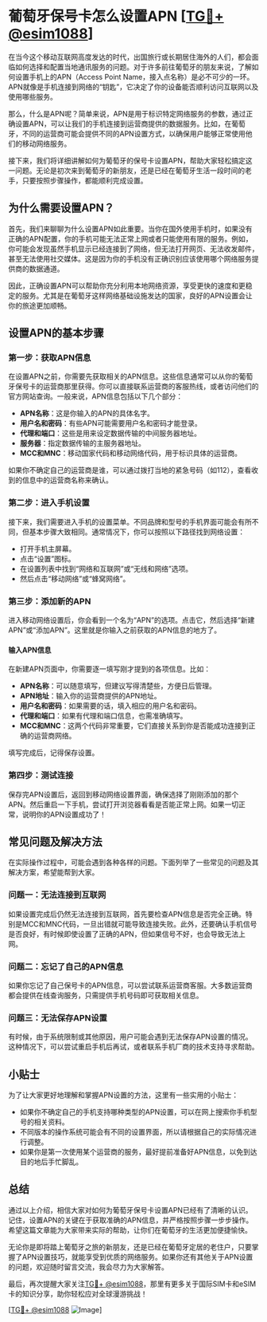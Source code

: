 # 葡萄牙保号卡怎么设置APN [[TG💪+ @esim1088](https://t.me/s/esim1088)]

在当今这个移动互联网高度发达的时代，出国旅行或长期居住海外的人们，都会面临如何选择和配置当地通讯服务的问题。对于许多前往葡萄牙的朋友来说，了解如何设置手机上的APN（Access Point Name，接入点名称）是必不可少的一环。APN就像是手机连接到网络的“钥匙”，它决定了你的设备能否顺利访问互联网以及使用哪些服务。

那么，什么是APN呢？简单来说，APN是用于标识特定网络服务的参数，通过正确设置APN，可以让我们的手机连接到运营商提供的数据服务。比如，在葡萄牙，不同的运营商可能会提供不同的APN设置方式，以确保用户能够正常使用他们的移动网络服务。

接下来，我们将详细讲解如何为葡萄牙的保号卡设置APN，帮助大家轻松搞定这一问题。无论是初次来到葡萄牙的新朋友，还是已经在葡萄牙生活一段时间的老手，只要按照步骤操作，都能顺利完成设置。

## 为什么需要设置APN？

首先，我们来聊聊为什么设置APN如此重要。当你在国外使用手机时，如果没有正确的APN配置，你的手机可能无法正常上网或者只能使用有限的服务。例如，你可能会发现虽然手机显示已经连接到了网络，但无法打开网页、无法收发邮件，甚至无法使用社交媒体。这是因为你的手机没有正确识别应该使用哪个网络服务提供商的数据通道。

因此，正确设置APN可以帮助你充分利用本地网络资源，享受更快的速度和更稳定的服务。尤其是在葡萄牙这样网络基础设施发达的国家，良好的APN设置会让你的旅途更加顺畅。

## 设置APN的基本步骤

### 第一步：获取APN信息

在设置APN之前，你需要先获取相关的APN信息。这些信息通常可以从你的葡萄牙保号卡的运营商那里获得。你可以直接联系运营商的客服热线，或者访问他们的官方网站查询。一般来说，APN信息包括以下几个部分：

- **APN名称**：这是你输入的APN的具体名字。
- **用户名和密码**：有些APN可能需要用户名和密码才能登录。
- **代理和端口**：这些是用来设定数据传输的中间服务器地址。
- **服务器**：指定数据传输的主服务器地址。
- **MCC和MNC**：移动国家代码和移动网络代码，用于标识具体的运营商。

如果你不确定自己的运营商是谁，可以通过拨打当地的紧急号码（如112），查看收到的信息中的运营商名称来确认。

### 第二步：进入手机设置

接下来，我们需要进入手机的设置菜单。不同品牌和型号的手机界面可能会有所不同，但基本步骤大致相同。通常情况下，你可以按照以下路径找到网络设置：

- 打开手机主屏幕。
- 点击“设置”图标。
- 在设置列表中找到“网络和互联网”或“无线和网络”选项。
- 然后点击“移动网络”或“蜂窝网络”。

### 第三步：添加新的APN

进入移动网络设置后，你会看到一个名为“APN”的选项。点击它，然后选择“新建APN”或“添加APN”。这里就是你输入之前获取的APN信息的地方了。

#### 输入APN信息

在新建APN页面中，你需要逐一填写刚才提到的各项信息。比如：

- **APN名称**：可以随意填写，但建议写得清楚些，方便日后管理。
- **APN地址**：输入你的运营商提供的APN地址。
- **用户名和密码**：如果需要的话，填入相应的用户名和密码。
- **代理和端口**：如果有代理和端口信息，也需准确填写。
- **MCC和MNC**：这两个代码非常重要，它们直接关系到你是否能成功连接到正确的运营商网络。

填写完成后，记得保存设置。

### 第四步：测试连接

保存完APN设置后，返回到移动网络设置界面，确保选择了刚刚添加的那个APN。然后重启一下手机，尝试打开浏览器看看是否能正常上网。如果一切正常，说明你的APN设置成功了！

## 常见问题及解决方法

在实际操作过程中，可能会遇到各种各样的问题。下面列举了一些常见的问题及其解决方案，希望能帮到大家。

### 问题一：无法连接到互联网

如果设置完成后仍然无法连接到互联网，首先要检查APN信息是否完全正确。特别是MCC和MNC代码，一旦出错就可能导致连接失败。此外，还要确认手机信号是否良好，有时候即使设置了正确的APN，但如果信号不好，也会导致无法上网。

### 问题二：忘记了自己的APN信息

如果你忘记了自己保号卡的APN信息，可以尝试联系运营商客服。大多数运营商都会提供在线查询服务，只需提供手机号码即可获取相关信息。

### 问题三：无法保存APN设置

有时候，由于系统限制或其他原因，用户可能会遇到无法保存APN设置的情况。这种情况下，可以尝试重启手机后再试，或者联系手机厂商的技术支持寻求帮助。

## 小贴士

为了让大家更好地理解和掌握APN设置的方法，这里有一些实用的小贴士：

- 如果你不确定自己的手机支持哪种类型的APN设置，可以在网上搜索你手机型号的相关资料。
- 不同版本的操作系统可能会有不同的设置界面，所以请根据自己的实际情况进行调整。
- 如果你是第一次使用某个运营商的服务，最好提前准备好APN信息，以免到达目的地后手忙脚乱。

## 总结

通过以上介绍，相信大家对如何为葡萄牙保号卡设置APN已经有了清晰的认识。记住，设置APN的关键在于获取准确的APN信息，并严格按照步骤一步步操作。希望这篇文章能为大家带来实际的帮助，让你们在葡萄牙的生活更加便捷愉快。

无论你是即将踏上葡萄牙之旅的新朋友，还是已经在葡萄牙定居的老住户，只要掌握了APN设置技巧，就能享受到优质的网络服务。如果你还有其他关于APN设置的问题，欢迎随时留言交流，我会尽力为大家解答。

最后，再次提醒大家关注[TG💪+ @esim1088](https://t.me/s/esim1088)，那里有更多关于国际SIM卡和eSIM卡的知识分享，助你轻松应对全球漫游挑战！

[[TG💪+ @esim1088](https://t.me/s/esim1088) ![Image](https://i.postimg.cc/4NQfJmqS/Snipaste-2025-05-13-00-14-12.png)]